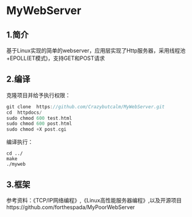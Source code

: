 # 						MyWebServer
## 1.简介
基于Linux实现的简单的webserver，应用层实现了Http服务器，采用线程池+EPOLL(ET模式)，支持GET和POST请求

## 2.编译

克隆项目并给予执行权限：

```c++
git clone  https://github.com/Crazybutcalm/MyWebServer.git
cd  httpdocs/
sudo chmod 600 test.html
sudo chmod 600 post.html
sudo chmod +X post.cgi
```

编译执行：

```
cd ../
make
./myweb
```

## 3.框架



参考资料：《TCP/IP网络编程》,《Linux高性能服务器编程》,以及开源项目https://github.com/forthespada/MyPoorWebServer

